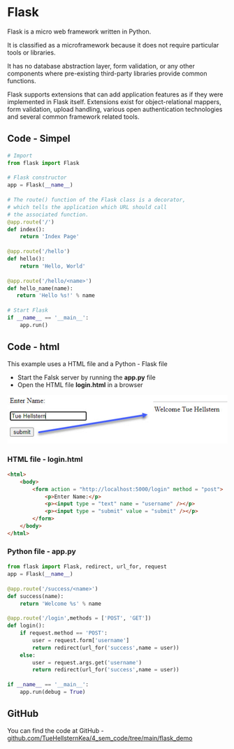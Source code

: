 # Flask
Flask is a micro web framework written in Python.

It is classified as a microframework because it does not require particular tools or libraries.

It has no database abstraction layer, form validation, or any other components where pre-existing third-party libraries provide common functions. 

Flask supports extensions that can add application features as if they were implemented in Flask itself. Extensions exist for object-relational mappers, form validation, upload handling, various open authentication technologies and several common framework related tools.

## Code - Simpel

```python
# Import
from flask import Flask

# Flask constructor
app = Flask(__name__)

# The route() function of the Flask class is a decorator,
# which tells the application which URL should call
# the associated function.
@app.route('/')
def index():
    return 'Index Page'

@app.route('/hello')
def hello():
    return 'Hello, World'

@app.route('/hello/<name>')
def hello_name(name):
   return 'Hello %s!' % name

# Start Flask
if __name__ == '__main__':
	app.run()
```

## Code - html
This example uses a HTML file and a Python - Flask file

- Start the Falsk server by running the **app.py** file
- Open the HTML file **login.html** in a browser

![](./_image/flask_2.jpg)

### HTML file - login.html

```html
<html>
    <body>	
        <form action = "http://localhost:5000/login" method = "post">
            <p>Enter Name:</p>
            <p><input type = "text" name = "username" /></p>
            <p><input type = "submit" value = "submit" /></p>
        </form>	
    </body>
</html>
```

### Python file - app.py

```python
from flask import Flask, redirect, url_for, request
app = Flask(__name__)

@app.route('/success/<name>')
def success(name):
    return 'Welcome %s' % name

@app.route('/login',methods = ['POST', 'GET'])
def login():
    if request.method == 'POST':
        user = request.form['username']
        return redirect(url_for('success',name = user))
    else:
        user = request.args.get('username')
        return redirect(url_for('success',name = user))

if __name__ == '__main__':
    app.run(debug = True)
```    

## GitHub
You can find the code at GitHub - [github.com/TueHellsternKea/4_sem_code/tree/main/flask_demo](https://github.com/TueHellsternKea/4_sem_code/tree/main/flask_demo)

